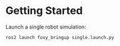 # Getting Started

Launch a single robot simulation:

```
ros2 launch foxy_bringup single.launch.py
```
